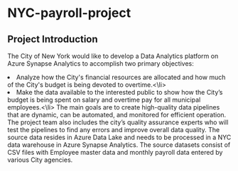 # NYC-payroll-project

## Project Introduction

The City of New York would like to develop a Data Analytics platform on Azure Synapse Analytics to accomplish two primary objectives:
<li>Analyze how the City's financial resources are allocated and how much of the City's budget is being devoted to overtime.<\li>
<li>Make the data available to the interested public to show how the City’s budget is being spent on salary and overtime pay for all municipal employees.<\li>
The main goals are to create high-quality data pipelines that are dynamic, can be automated, and monitored for efficient operation. The project team also includes the city’s quality assurance experts who will test the pipelines to find any errors and improve overall data quality.
The source data resides in Azure Data Lake and needs to be processed in a NYC data warehouse in Azure Synapse Analytics. The source datasets consist of CSV files with Employee master data and monthly payroll data entered by various City agencies.

